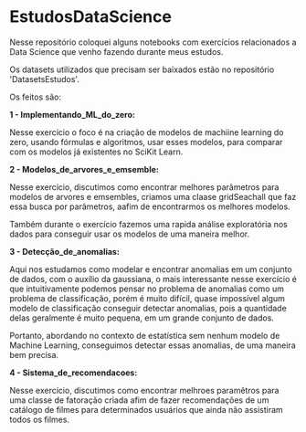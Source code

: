 # EstudosDataScience

Nesse repositório coloquei alguns notebooks com exercícios relacionados a Data Science que venho fazendo durante meus estudos.

Os datasets utilizados que precisam ser baixados estão no repositório 'DatasetsEstudos'.

Os feitos são:

__1 - Implementando_ML_do_zero:__

Nesse exercício o foco é na criação de modelos de machiine learning do zero, usando fórmulas e algoritmos, usar esses modelos, para comparar com os modelos já existentes no SciKit Learn.

__2 - Modelos_de_arvores_e_emsemble:__

Nesse exercício, discutimos como encontrar melhores parâmetros para modelos de arvores e emsembles, criamos uma claase gridSeachall que faz essa busca por parâmetros, aafim de encontrarmos os melhores modelos.

Também durante o exercício fazemos uma rapida análise exploratória nos dados para conseguir usar os modelos de uma maneira melhor.

__3 - Detecção_de_anomalias:__

Aqui nos estudamos como modelar e encontrar anomalias em um conjunto de dados, com o auxílio da gaussiana, o mais interessante nesse exercício é que intuitivamente podemos pensar no problema de anomalias como um problema de classificação, porém é muito difícil, quase impossível algum modelo de classificação conseguir detectar anomalias, pois a quantidade delas geralmente é muito pequena, em um grande conjunto de dados.

Portanto, abordando no contexto de estatística sem nenhum modelo de Machine Learning, conseguimos detectar essas anomalias, de uma maneira bem precisa.

__4 - Sistema_de_recomendacoes:__

Nesse exercício, discutimos como encontrar melhroes paramêtros para uma classe de fatoração criada afim de fazer recomendações de um catálogo de filmes para determinados usuários que ainda não assistiram todos os filmes.
